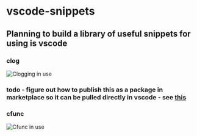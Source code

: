 # vscode-snippets

## Planning to build a library of useful snippets for using is vscode

### clog

![Clogging in use](https://github.com/phillipbarron/vscode-snippets/blob/master/assets/littleClogging.gif?raw=true)

### todo - figure out how to publish this as a package in marketplace so it can be pulled directly in vscode - see [this](https://code.visualstudio.com/api/working-with-extensions/publishing-extension)

### cfunc

![Cfunc in use](https://github.com/phillipbarron/vscode-snippets/blob/master/assets/cfunc.gif?raw=true)